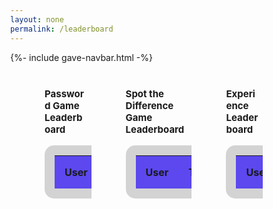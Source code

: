 ```yaml
---
layout: none
permalink: /leaderboard
---
```


{%- include gave-navbar.html -%}

<html>
    <body>
        <div class="row">
        <div class="board1-body column">
            <h1 class="board1-header" id="gameTitle" value="1">Password Game Leaderboard</h1>
            <table class="board1">
                <thead>
                    <tr>
                        <th>User</th>
                        <th>Time</th>
                    </tr>
                </thead>
                <tbody id="board1">
                </tbody>
            </table>
        </div>
        <div class="board2-body column">
            <h1 class="board2-header" id="gameTitle" value="2">Spot the Difference Game Leaderboard</h1>
            <table class="board2">
                <thead>
                    <tr>
                        <th>User</th>
                        <th>Time</th>
                    </tr>
                </thead>
                <tbody id="board2">
                </tbody>
            </table>
        </div>
        <div class="board3-body column">
            <h1 class="board3-header" id="gameTitle" value="3">Experience Leaderboard</h1>
            <table class="board3">
                <thead>
                    <tr>
                        <th>User</th>
                        <th>Plays</th>
                    </tr>
                </thead>
                <tbody id="board3">
                </tbody>
            </table>
        </div>
        </div>
    </body>
</html>

<script>
    var deployURL = "http://localhost:8013";

    function getLeaderboard1() {
        var gameId = 1;
        fetch(deployURL + `/api/gamesession/${gameId}`)
            .then(response => response.json())
            .then(data => { 
                console.log(data)
                formatBoard1(data)  
            })
            .catch(err => {
                console.log(err);
            });
    }

    function getLeaderboard2() {
        var gameId = 2;
        fetch(deployURL + `/api/gamesession/${gameId}`)
            .then(response => response.json())
            .then(data => { 
                console.log(data)
                formatBoard2(data)  
            })
            .catch(err => {
                console.log(err);
            });
    }

    function formatBoard1(data){
        const board1 = document.getElementById("board1");
        data.forEach(item =>{
            const item_row = document.createElement("tr");
            //data_row.className = ""
            const user_value = document.createElement("th");
            user_value.innerHTML = item.item1;
            const time_value = document.createElement("th");
            time_value.innerHTML = item.item2;
            //append
            item_row.appendChild(user_value);
            item_row.appendChild(time_value);
            board1.appendChild(item_row);
        })
    }

    function formatBoard2(data){
        const board1 = document.getElementById("board2");
        data.forEach(item =>{
            const item_row = document.createElement("tr");
            //data_row.className = ""
            const user_value = document.createElement("th");
            user_value.innerHTML = item.item1;
            const time_value = document.createElement("th");
            time_value.innerHTML = item.item2;
            //append
            item_row.appendChild(user_value);
            item_row.appendChild(time_value);
            board1.appendChild(item_row);
        })
    }

    getLeaderboard1();
    getLeaderboard2();
    
</script>


<style>
    * {
        box-sizing: border-box;
    }

    body {
        margin: 0;
    }

    .row {
        display: flex;
        margin: 0;
        padding: 0;
    }

    .column {
        flex: 1;
        padding: 5px;
    }
    
    .board1-header, .board2-header, .board3-header {
        margin-left: 50px; 
        font-size: 15px;
    }

    table {
        width: 80%;
        margin-left: 50px;
        border-radius: 15px;
    }

    table, th, td {
        border-collapse: collapse;
        padding: 1rem;
        background: lightgray;
    }

    thead th {
        position: sticky;
        top: 0;
        left: 0;
        background-color: #5c48ee;
    }
   
</style>
